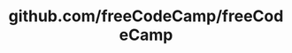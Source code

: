 ---
layout: post
title: github.com/freeCodeCamp/freeCodeCamp
categories: link
tags: [انگلیسی, برنامه‌نویسی]
---